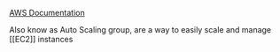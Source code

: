 [AWS Documentation](https://docs.aws.amazon.com/autoscaling/ec2/userguide/auto-scaling-groups.html)

Also know as Auto Scaling group, are a way to easily scale and manage [[EC2]] instances